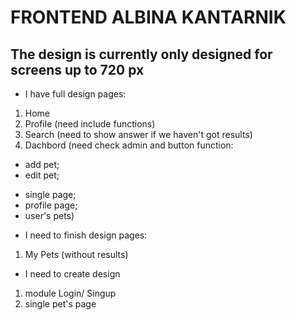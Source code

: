# FRONTEND ALBINA KANTARNIK

## The design is currently only designed for screens up to 720 px 

* I have full design pages:
1) Home
2) Profile (need include functions)
3) Search (need to show answer if we haven't got results)
4) Dachbord (need check admin and button function:
+ add pet;
+ edit pet;
- single page;
- profile page;
- user's pets)

* I need to finish design pages:
1) My Pets (without results)

* I need to create design
1) module Login/ Singup
2) single pet's page



